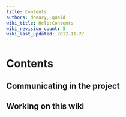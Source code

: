 ```yaml
---
title: Contents
authors: dneary, quaid
wiki_title: Help:Contents
wiki_revision_count: 5
wiki_last_updated: 2012-11-27
---
```


# Contents

## Communicating in the project

## Working on this wiki
